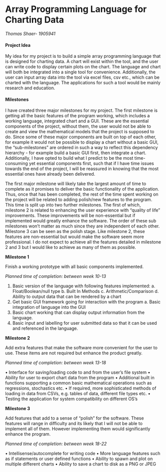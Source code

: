 # Array Programming Language for Charting Data

*Thomas Shaer- 1905941*




#### Project Idea
My idea for my project is to build a simple array programming language that is designed for charting data. A chart will exist within the tool, and the user can write code to display certain plots on the chart. The language and chart will both be integrated into a single tool for convenience. Additionally, the user can input array data into the tool via excel files, csv etc., which can be charted with the language. The applications for such a tool would be mainly research and education.


#### Milestones

I have created three major milestones for my project. The first milestone is getting all the basic features of the program working, which includes a working language, integrated chart and a GUI. These are the essential components of the project, without them, the user would not be able to create and view the mathematical models that the project is supposed to do. Since some of these major components are built on top of each other, for example it would not be possible to display a chart without a basic GUI, the “sub-milestones” are ordered in such a way to reflect this dependency hierarchy - for example build a basic GUI first, then integrate a chart. Additionally, I have opted to build what I predict to be the most time-consuming yet essential components first, such that if I have time issues towards the end of the project, I will be reassured in knowing that the most essential ones have already been delivered.  

The first major milestone will likely take the largest amount of time to complete as it promises to deliver the basic functionality of the application. Thus, once that has been completed, the rest of the time spent working on the project will be related to adding polish/new features to the program. This time is split up into two further milestones. The first of which, milestone 2 is related to enhancing the user experience with “quality of life” improvements. These improvements will be non-essential but if implemented would greatly enhance the software. The order of these sub milestones won’t matter as much since they are independent of each other. Milestone 3 can be seen as the polish stage. Like milestone 2, these features are non-essential but would make the software seem more professional. I do not expect to achieve all the features detailed in milestone 2 and 3 but I would like to achieve as many of them as possible.    




**Milestone 1**

Finish a working prototype with all basic components implemented. 


*Planned time of completion: between week 10-13*
1.	Basic version of the language with following features implemented:
a.	Float/Boolean/null type
b.	Built In Methods
c.	Arithmetic/Comparison
d.	Ability to output data that can be rendered by a chart
2.	Get basic GUI framework going for interaction with the program
a.	Basic integration of language into the GUI
3.	Basic chart working that can display output information from the language.
4.	Basic input and labelling for user submitted data so that it can be used and referenced in the language.



**Milestone 2**

Add extra features that make the software more convenient for the user to use. These items are not required but enhance the product greatly.

*Planned time of completion: between week 13-18*

•	Interface for saving/loading code to and from the user’s file system
•	Ability for user to export chart data from the program
•	Additional built in functions supporting a common basic mathematical operations such as regressions, stochastics etc.
•	If required, more sophisticated methods of loading in data from CSVs, e.g. tables of data, different file types etc.
•	Testing the application for system compatibility on different OS’s


**Milestone 3**

Add features that add to a sense of “polish” for the software. These features will range in difficulty and its likely that I will not be able to implement all of them. However implementing them would significantly enhance the program.

*Planned time of completion: between week 18-22*

•	Intellisense/autocomplete for writing code
•	More language features such as if statements or user defined functions
•	Ability to spawn and plot on multiple different charts
•	Ability to save a chart to disk as a PNG or JPEG

